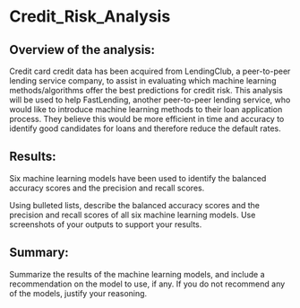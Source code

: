 # Credit_Risk_Analysis

## Overview of the analysis: 
Credit card credit data has been acquired from LendingClub, a peer-to-peer lending service company, to assist in evaluating which machine learning methods/algorithms offer the best predictions for credit risk.  This analysis will be used to help FastLending, another peer-to-peer lending service, who would like to introduce machine learning methods to their loan application process.  They believe this would be more efficient in time and accuracy to identify good candidates for loans and therefore reduce the default rates.

## Results: 
Six machine learning models have been used to identify the balanced accuracy scores and the precision and recall scores.

Using bulleted lists, describe the balanced accuracy scores and the precision and recall scores of all six machine learning models. Use screenshots of your outputs to support your results.

## Summary: 
Summarize the results of the machine learning models, and include a recommendation on the model to use, if any. If you do not recommend any of the models, justify your reasoning.

